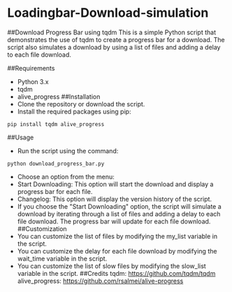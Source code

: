 # Loadingbar-Download-simulation
##Download Progress Bar using tqdm
This is a simple Python script that demonstrates the use of tqdm to create a progress bar for a download. The script also simulates a download by using a list of files and adding a delay to each file download.

##Requirements
- Python 3.x
- tqdm
- alive_progress
##Installation
- Clone the repository or download the script.
- Install the required packages using pip:
```
pip install tqdm alive_progress
```
##Usage
- Run the script using the command:
```
python download_progress_bar.py
```
- Choose an option from the menu:
- Start Downloading: This option will start the download and display a progress bar for each file.
- Changelog: This option will display the version history of the script.
- If you choose the "Start Downloading" option, the script will simulate a download by iterating through a list of files and adding a delay to each file download. The progress bar will update for each file download.
##Customization
- You can customize the list of files by modifying the my_list variable in the script.
- You can customize the delay for each file download by modifying the  wait_time variable in the script.
- You can customize the list of slow files by modifying the slow_list variable in the script.
##Credits
tqdm: https://github.com/tqdm/tqdm
alive_progress: https://github.com/rsalmei/alive-progress
